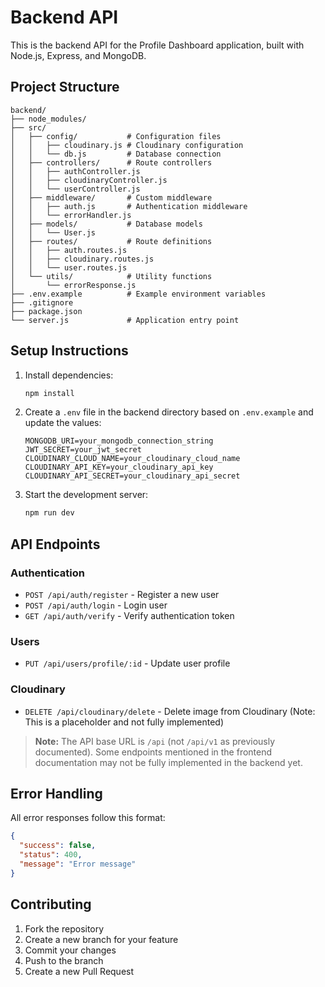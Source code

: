 # Backend API

This is the backend API for the Profile Dashboard application, built with Node.js, Express, and MongoDB.

## Project Structure

```
backend/
├── node_modules/
├── src/
│   ├── config/           # Configuration files
│   │   ├── cloudinary.js # Cloudinary configuration
│   │   └── db.js         # Database connection
│   ├── controllers/      # Route controllers
│   │   ├── authController.js
│   │   ├── cloudinaryController.js
│   │   └── userController.js
│   ├── middleware/       # Custom middleware
│   │   ├── auth.js       # Authentication middleware
│   │   └── errorHandler.js
│   ├── models/           # Database models
│   │   └── User.js
│   ├── routes/           # Route definitions
│   │   ├── auth.routes.js
│   │   ├── cloudinary.routes.js
│   │   └── user.routes.js
│   └── utils/            # Utility functions
│       └── errorResponse.js
├── .env.example          # Example environment variables
├── .gitignore
├── package.json
└── server.js             # Application entry point
```

## Setup Instructions

1. Install dependencies:
   ```bash
   npm install
   ```

2. Create a `.env` file in the backend directory based on `.env.example` and update the values:
   ```
   MONGODB_URI=your_mongodb_connection_string
   JWT_SECRET=your_jwt_secret
   CLOUDINARY_CLOUD_NAME=your_cloudinary_cloud_name
   CLOUDINARY_API_KEY=your_cloudinary_api_key
   CLOUDINARY_API_SECRET=your_cloudinary_api_secret
   ```

3. Start the development server:
   ```bash
   npm run dev
   ```

## API Endpoints

### Authentication
- `POST /api/auth/register` - Register a new user
- `POST /api/auth/login` - Login user
- `GET /api/auth/verify` - Verify authentication token

### Users
- `PUT /api/users/profile/:id` - Update user profile

### Cloudinary
- `DELETE /api/cloudinary/delete` - Delete image from Cloudinary (Note: This is a placeholder and not fully implemented)

> **Note:** The API base URL is `/api` (not `/api/v1` as previously documented). Some endpoints mentioned in the frontend documentation may not be fully implemented in the backend yet.

## Error Handling

All error responses follow this format:
```json
{
  "success": false,
  "status": 400,
  "message": "Error message"
}
```

## Contributing

1. Fork the repository
2. Create a new branch for your feature
3. Commit your changes
4. Push to the branch
5. Create a new Pull Request
